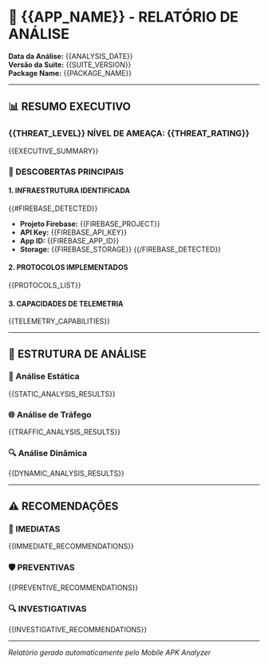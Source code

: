 # 🎯 {{APP_NAME}} - RELATÓRIO DE ANÁLISE

**Data da Análise:** {{ANALYSIS_DATE}}  
**Versão da Suite:** {{SUITE_VERSION}}  
**Package Name:** {{PACKAGE_NAME}}  

---

## 📊 RESUMO EXECUTIVO

### {{THREAT_LEVEL}} NÍVEL DE AMEAÇA: {{THREAT_RATING}}

{{EXECUTIVE_SUMMARY}}

### 🎯 DESCOBERTAS PRINCIPAIS

#### 1. INFRAESTRUTURA IDENTIFICADA
{{#FIREBASE_DETECTED}}
- **Projeto Firebase:** {{FIREBASE_PROJECT}}
- **API Key:** {{FIREBASE_API_KEY}}
- **App ID:** {{FIREBASE_APP_ID}}
- **Storage:** {{FIREBASE_STORAGE}}
{{/FIREBASE_DETECTED}}

#### 2. PROTOCOLOS IMPLEMENTADOS
{{PROTOCOLS_LIST}}

#### 3. CAPACIDADES DE TELEMETRIA
{{TELEMETRY_CAPABILITIES}}

---

## 📁 ESTRUTURA DE ANÁLISE

### 📱 Análise Estática
{{STATIC_ANALYSIS_RESULTS}}

### 🌐 Análise de Tráfego
{{TRAFFIC_ANALYSIS_RESULTS}}

### 🔍 Análise Dinâmica
{{DYNAMIC_ANALYSIS_RESULTS}}

---

## ⚠️ RECOMENDAÇÕES

### 🚫 IMEDIATAS
{{IMMEDIATE_RECOMMENDATIONS}}

### 🛡️ PREVENTIVAS
{{PREVENTIVE_RECOMMENDATIONS}}

### 🔍 INVESTIGATIVAS
{{INVESTIGATIVE_RECOMMENDATIONS}}

---

*Relatório gerado automaticamente pelo Mobile APK Analyzer*
